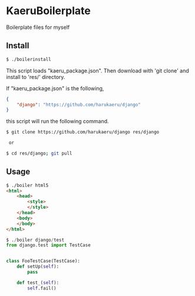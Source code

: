 # KaeruBoilerplate
Boilerplate files for myself

## Install
```sh
$ ./boilerinstall
```
This script loads "kaeru_package.json". Then download with 'git clone' and install to 'res/' directory.

If "kaeru_package.json" is the following, 
```json
{
    "django": "https://github.com/harukaeru/django"
}
```

this script will run the following command.

```sh
$ git clone https://github.com/harukaeru/django res/django

 or 

$ cd res/django; git pull
```

## Usage
```html
$ ./boiler html5
<html>
    <head>
        <style>
        </style>
    </head>
    <body>
    </body>
</html>
```

```python
$ ./boiler django/test
from django.test import TestCase


class FooTestCase(TestCase):
    def setUp(self):
        pass

    def test_(self):
        self.fail()
```
